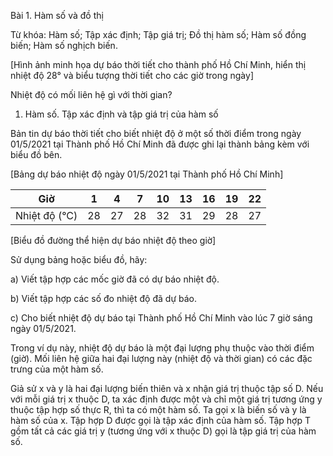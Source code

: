 Bài 1. Hàm số và đồ thị

Từ khóa: Hàm số; Tập xác định; Tập giá trị; Đồ thị hàm số; Hàm số đồng biến; Hàm số nghịch biến.

[Hình ảnh minh họa dự báo thời tiết cho thành phố Hồ Chí Minh, hiển thị nhiệt độ 28° và biểu tượng thời tiết cho các giờ trong ngày]

Nhiệt độ có mối liên hệ gì với thời gian?

1. Hàm số. Tập xác định và tập giá trị của hàm số

Bản tin dự báo thời tiết cho biết nhiệt độ ở một số thời điểm trong ngày 01/5/2021 tại Thành phố Hồ Chí Minh đã được ghi lại thành bảng kèm với biểu đồ bên.

[Bảng dự báo nhiệt độ ngày 01/5/2021 tại Thành phố Hồ Chí Minh]

Giờ | 1 | 4 | 7 | 10 | 13 | 16 | 19 | 22
--- | --- | --- | --- | --- | --- | --- | --- | ---
Nhiệt độ (°C) | 28 | 27 | 28 | 32 | 31 | 29 | 28 | 27

[Biểu đồ đường thể hiện dự báo nhiệt độ theo giờ]

Sử dụng bảng hoặc biểu đồ, hãy:

a) Viết tập hợp các mốc giờ đã có dự báo nhiệt độ.

b) Viết tập hợp các số đo nhiệt độ đã dự báo.

c) Cho biết nhiệt độ dự báo tại Thành phố Hồ Chí Minh vào lúc 7 giờ sáng ngày 01/5/2021.

Trong ví dụ này, nhiệt độ dự báo là một đại lượng phụ thuộc vào thời điểm (giờ). Mối liên hệ giữa hai đại lượng này (nhiệt độ và thời gian) có các đặc trưng của một hàm số.

Giả sử x và y là hai đại lượng biến thiên và x nhận giá trị thuộc tập số D.
Nếu với mỗi giá trị x thuộc D, ta xác định được một và chỉ một giá trị tương ứng y thuộc tập hợp số thực R, thì ta có một hàm số.
Ta gọi x là biến số và y là hàm số của x.
Tập hợp D được gọi là tập xác định của hàm số.
Tập hợp T gồm tất cả các giá trị y (tương ứng với x thuộc D) gọi là tập giá trị của hàm số.
